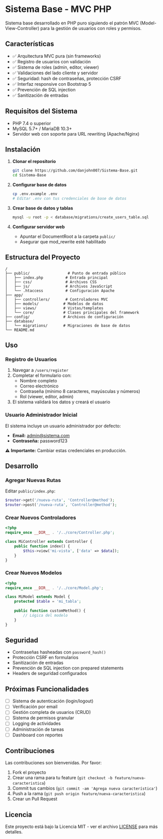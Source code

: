 # Sistema Base - MVC PHP

Sistema base desarrollado en PHP puro siguiendo el patrón MVC (Model-View-Controller) para la gestión de usuarios con roles y permisos.

## Características

- ✅ Arquitectura MVC pura (sin frameworks)
- ✅ Registro de usuarios con validación
- ✅ Sistema de roles (admin, editor, viewer)
- ✅ Validaciones del lado cliente y servidor
- ✅ Seguridad: hash de contraseñas, protección CSRF
- ✅ Interfaz responsive con Bootstrap 5
- ✅ Prevención de SQL injection
- ✅ Sanitización de entradas

## Requisitos del Sistema

- PHP 7.4 o superior
- MySQL 5.7+ / MariaDB 10.3+
- Servidor web con soporte para URL rewriting (Apache/Nginx)

## Instalación

1. **Clonar el repositorio**
   ```bash
   git clone https://github.com/danjohn007/Sistema-Base.git
   cd Sistema-Base
   ```

2. **Configurar base de datos**
   ```bash
   cp .env.example .env
   # Editar .env con tus credenciales de base de datos
   ```

3. **Crear base de datos y tablas**
   ```bash
   mysql -u root -p < database/migrations/create_users_table.sql
   ```

4. **Configurar servidor web**
   - Apuntar el DocumentRoot a la carpeta `public/`
   - Asegurar que mod_rewrite esté habilitado

## Estructura del Proyecto

```
/
├── public/                 # Punto de entrada público
│   ├── index.php          # Entrada principal
│   ├── css/               # Archivos CSS
│   ├── js/                # Archivos JavaScript
│   └── .htaccess          # Configuración Apache
├── app/
│   ├── controllers/       # Controladores MVC
│   ├── models/           # Modelos de datos
│   ├── views/            # Vistas/templates
│   └── core/             # Clases principales del framework
├── config/               # Archivos de configuración
├── database/
│   └── migrations/       # Migraciones de base de datos
└── README.md
```

## Uso

### Registro de Usuarios

1. Navegar a `/users/register`
2. Completar el formulario con:
   - Nombre completo
   - Correo electrónico
   - Contraseña (mínimo 8 caracteres, mayúsculas y números)
   - Rol (viewer, editor, admin)
3. El sistema validará los datos y creará el usuario

### Usuario Administrador Inicial

El sistema incluye un usuario administrador por defecto:
- **Email:** admin@sistema.com
- **Contraseña:** password123

⚠️ **Importante:** Cambiar estas credenciales en producción.

## Desarrollo

### Agregar Nuevas Rutas

Editar `public/index.php`:

```php
$router->get('/nueva-ruta', 'Controller@method');
$router->post('/nueva-ruta', 'Controller@method');
```

### Crear Nuevos Controladores

```php
<?php
require_once __DIR__ . '/../core/Controller.php';

class MiController extends Controller {
    public function index() {
        $this->view('mi-vista', ['data' => $data]);
    }
}
```

### Crear Nuevos Modelos

```php
<?php
require_once __DIR__ . '/../core/Model.php';

class MiModel extends Model {
    protected $table = 'mi_tabla';
    
    public function customMethod() {
        // Lógica del modelo
    }
}
```

## Seguridad

- Contraseñas hasheadas con `password_hash()`
- Protección CSRF en formularios
- Sanitización de entradas
- Prevención de SQL injection con prepared statements
- Headers de seguridad configurados

## Próximas Funcionalidades

- [ ] Sistema de autenticación (login/logout)
- [ ] Verificación por email
- [ ] Gestión completa de usuarios (CRUD)
- [ ] Sistema de permisos granular
- [ ] Logging de actividades
- [ ] Administración de tareas
- [ ] Dashboard con reportes

## Contribuciones

Las contribuciones son bienvenidas. Por favor:

1. Fork el proyecto
2. Crear una rama para tu feature (`git checkout -b feature/nueva-caracteristica`)
3. Commit tus cambios (`git commit -am 'Agrega nueva característica'`)
4. Push a la rama (`git push origin feature/nueva-caracteristica`)
5. Crear un Pull Request

## Licencia

Este proyecto está bajo la Licencia MIT - ver el archivo [LICENSE](LICENSE) para más detalles.
